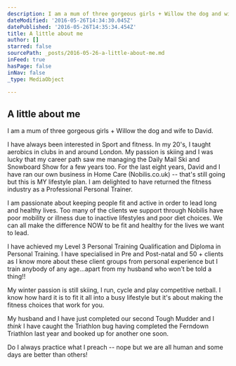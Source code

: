 ```yaml
---
description: I am a mum of three gorgeous girls + Willow the dog and wife to David.
dateModified: '2016-05-26T14:34:30.045Z'
datePublished: '2016-05-26T14:35:34.454Z'
title: A little about me
author: []
starred: false
sourcePath: _posts/2016-05-26-a-little-about-me.md
inFeed: true
hasPage: false
inNav: false
_type: MediaObject

---
```

<article style=""><h1>A little about me</h1></article>

I am a mum of three gorgeous girls + Willow the dog and wife to David.

I have always been interested in Sport and fitness. In my 20's, I taught aerobics in clubs in and around London. My passion is skiing and I was lucky that my career path saw me managing the Daily Mail Ski and Snowboard Show for a few years too. For the last eight years, David and I have ran our own business in Home Care (Nobilis.co.uk) -- that's still going but this is MY lifestyle plan. I am delighted to have returned the fitness industry as a Professional Personal Trainer.

I am passionate about keeping people fit and active in order to lead long and healthy lives. Too many of the clients we support through Nobilis have poor mobility or illness due to inactive lifestyles and poor diet choices. We can all make the difference NOW to be fit and healthy for the lives we want to lead.

I have achieved my Level 3 Personal Training Qualification and Diploma in Personal Training. I have specialised in Pre and Post-natal and 50 + clients as I know more about these client groups from personal experience but I train anybody of any age...apart from my husband who won't be told a thing!!

My winter passion is still skiing, I run, cycle and play competitive netball. I know how hard it is to fit it all into a busy lifestyle but it's about making the fitness choices that work for you.

My husband and I have just completed our second Tough Mudder and I _think_ I have caught the Triathlon bug having completed the Ferndown Triathlon last year and booked up for another one soon.

Do I always practice what I preach -- nope but we are all human and some days are better than others!